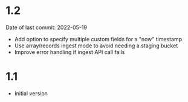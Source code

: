 # 1.2
Date of last commit: 2022-05-19

* Add option to specify multiple custom fields for a "now" timestamp
* Use array/records ingest mode to avoid needing a staging bucket
* Improve error handling if ingest API call fails

# 1.1

* Initial version